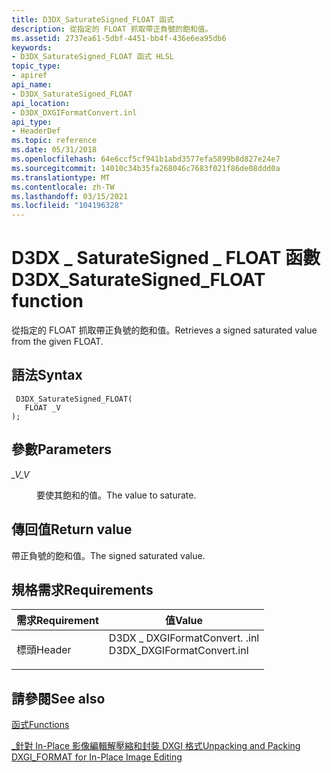 ```yaml
---
title: D3DX_SaturateSigned_FLOAT 函式
description: 從指定的 FLOAT 抓取帶正負號的飽和值。
ms.assetid: 2737ea61-5dbf-4451-bb4f-436e6ea95db6
keywords:
- D3DX_SaturateSigned_FLOAT 函式 HLSL
topic_type:
- apiref
api_name:
- D3DX_SaturateSigned_FLOAT
api_location:
- D3DX_DXGIFormatConvert.inl
api_type:
- HeaderDef
ms.topic: reference
ms.date: 05/31/2018
ms.openlocfilehash: 64e6ccf5cf941b1abd3577efa5899b8d827e24e7
ms.sourcegitcommit: 14010c34b35fa268046c7683f021f86de08ddd0a
ms.translationtype: MT
ms.contentlocale: zh-TW
ms.lasthandoff: 03/15/2021
ms.locfileid: "104196328"
---
```

# <a name="d3dx_saturatesigned_float-function"></a><span data-ttu-id="4e19b-104">D3DX \_ SaturateSigned \_ FLOAT 函數</span><span class="sxs-lookup"><span data-stu-id="4e19b-104">D3DX\_SaturateSigned\_FLOAT function</span></span>

<span data-ttu-id="4e19b-105">從指定的 FLOAT 抓取帶正負號的飽和值。</span><span class="sxs-lookup"><span data-stu-id="4e19b-105">Retrieves a signed saturated value from the given FLOAT.</span></span>

## <a name="syntax"></a><span data-ttu-id="4e19b-106">語法</span><span class="sxs-lookup"><span data-stu-id="4e19b-106">Syntax</span></span>

``` syntax
 D3DX_SaturateSigned_FLOAT(
   FLOAT _V
);
```

## <a name="parameters"></a><span data-ttu-id="4e19b-107">參數</span><span class="sxs-lookup"><span data-stu-id="4e19b-107">Parameters</span></span>

<dl> <dt>

<span data-ttu-id="4e19b-108">*\_V*</span><span class="sxs-lookup"><span data-stu-id="4e19b-108">*\_V*</span></span> 
</dt> <dd>

<span data-ttu-id="4e19b-109">要使其飽和的值。</span><span class="sxs-lookup"><span data-stu-id="4e19b-109">The value to saturate.</span></span>

</dd> </dl>

## <a name="return-value"></a><span data-ttu-id="4e19b-110">傳回值</span><span class="sxs-lookup"><span data-stu-id="4e19b-110">Return value</span></span>

<span data-ttu-id="4e19b-111">帶正負號的飽和值。</span><span class="sxs-lookup"><span data-stu-id="4e19b-111">The signed saturated value.</span></span>

## <a name="requirements"></a><span data-ttu-id="4e19b-112">規格需求</span><span class="sxs-lookup"><span data-stu-id="4e19b-112">Requirements</span></span>



| <span data-ttu-id="4e19b-113">需求</span><span class="sxs-lookup"><span data-stu-id="4e19b-113">Requirement</span></span> | <span data-ttu-id="4e19b-114">值</span><span class="sxs-lookup"><span data-stu-id="4e19b-114">Value</span></span> |
|-------------------|--------------------------------------------------------------------------------------------------------|
| <span data-ttu-id="4e19b-115">標頭</span><span class="sxs-lookup"><span data-stu-id="4e19b-115">Header</span></span><br/> | <dl> <span data-ttu-id="4e19b-116"><dt>D3DX \_ DXGIFormatConvert. .inl</dt></span><span class="sxs-lookup"><span data-stu-id="4e19b-116"><dt>D3DX\_DXGIFormatConvert.inl</dt></span></span> </dl> |



## <a name="see-also"></a><span data-ttu-id="4e19b-117">請參閱</span><span class="sxs-lookup"><span data-stu-id="4e19b-117">See also</span></span>

<dl> <dt>

[<span data-ttu-id="4e19b-118">函式</span><span class="sxs-lookup"><span data-stu-id="4e19b-118">Functions</span></span>](format-conversion-functions.md)
</dt> <dt>

[<span data-ttu-id="4e19b-119">\_針對 In-Place 影像編輯解壓縮和封裝 DXGI 格式</span><span class="sxs-lookup"><span data-stu-id="4e19b-119">Unpacking and Packing DXGI\_FORMAT for In-Place Image Editing</span></span>](dx-graphics-hlsl-unpacking-packing-dxgi-format.md)
</dt> </dl>

 

 





